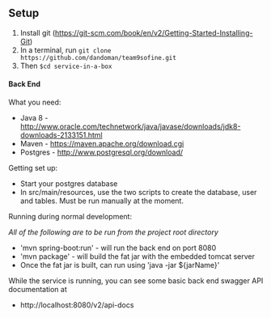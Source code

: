 Setup
----
1. Install git (https://git-scm.com/book/en/v2/Getting-Started-Installing-Git)
2. In a terminal, run `git clone https://github.com/dandoman/team9sofine.git`
3. Then `$cd service-in-a-box`

#### Back End
What you need:

* Java 8 - http://www.oracle.com/technetwork/java/javase/downloads/jdk8-downloads-2133151.html
* Maven - https://maven.apache.org/download.cgi
* Postgres - http://www.postgresql.org/download/

Getting set up:

* Start your postgres database 
* In src/main/resources, use the two scripts to create the database, user and tables. Must be run manually at the moment.

Running during normal development: 

*All of the following are to be run from the project root directory*

* 'mvn spring-boot:run' - will run the back end on port 8080
* 'mvn package' - will build the fat jar with the embedded tomcat server
* Once the fat jar is built, can run using 'java -jar ${jarName}'

While the service is running, you can see some basic back end swagger API documentation at 
* http://localhost:8080/v2/api-docs
